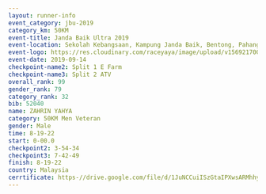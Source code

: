 ```yaml
---
layout: runner-info 
event_category: jbu-2019 
category_km: 50KM 
event-title: Janda Baik Ultra 2019  
event-location: Sekolah Kebangsaan, Kampung Janda Baik, Bentong, Pahang, Malaysia 
event-logo: https://res.cloudinary.com/raceyaya/image/upload/v1569217009/logo/janda-baik_vch1pc.jpg 
event-date: 2019-09-14 
checkpoint-name2: Split 1 E Farm 
checkpoint-name3: Split 2 ATV 
overall_rank: 99
gender_rank: 79
category_rank: 32
bib: 52040
name: ZAHRIN YAHYA
category: 50KM Men Veteran
gender: Male
time: 8-19-22
start: 0-00.0
checkpoint2: 3-54-34
checkpoint3: 7-42-49
finish: 8-19-22
country: Malaysia
cerrtificate: https-//drive.google.com/file/d/1JuNCCuiISzGtaIPXwsARMhhy-9UwckwA/view?usp=sharing
---
```

